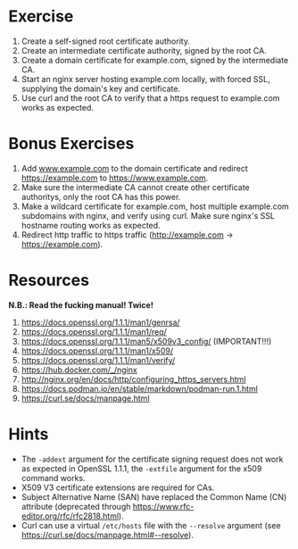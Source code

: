 # Exercise

1. Create a self-signed root certificate authority.
2. Create an intermediate certificate authority, signed by the root CA.
3. Create a domain certificate for example.com, signed by the intermediate CA.
4. Start an nginx server hosting example.com locally, with forced SSL, supplying the domain's key and certificate.
5. Use curl and the root CA to verify that a https request to example.com works as expected.

# Bonus Exercises

1. Add www.example.com to the domain certificate and redirect https://example.com to https://www.example.com.
2. Make sure the intermediate CA cannot create other certificate authoritys, only the root CA has this power.
3. Make a wildcard certificate for example.com, host multiple example.com subdomains with nginx, and verify using curl. Make sure nginx's SSL hostname routing works as expected.
4. Redirect http traffic to https traffic (http://example.com -> https://example.com).

# Resources

**N.B.: Read the fucking manual! Twice!**

1. https://docs.openssl.org/1.1.1/man1/genrsa/
2. https://docs.openssl.org/1.1.1/man1/req/
3. https://docs.openssl.org/1.1.1/man5/x509v3_config/ (IMPORTANT!!!)
4. https://docs.openssl.org/1.1.1/man1/x509/
5. https://docs.openssl.org/1.1.1/man1/verify/
6. https://hub.docker.com/_/nginx
7. http://nginx.org/en/docs/http/configuring_https_servers.html
8. https://docs.podman.io/en/stable/markdown/podman-run.1.html
9. https://curl.se/docs/manpage.html

# Hints

* The `-addext` argument for the certificate signing request does not work as expected in OpenSSL 1.1.1, the `-extfile` argument for the x509 command works.
* X509 V3 certificate extensions are required for CAs.
* Subject Alternative Name (SAN) have replaced the Common Name (CN) attribute (deprecated through https://www.rfc-editor.org/rfc/rfc2818.html).
* Curl can use a virtual `/etc/hosts` file with the `--resolve` argument (see https://curl.se/docs/manpage.html#--resolve).
